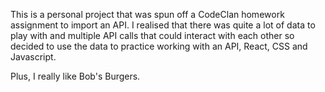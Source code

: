 This is a personal project that was spun off a CodeClan homework assignment to import an API. I realised that there was quite a lot of data to play with and multiple API calls that could interact with each other so decided to use the data to practice working with an API, React, CSS and Javascript. 

Plus, I really like Bob's Burgers.